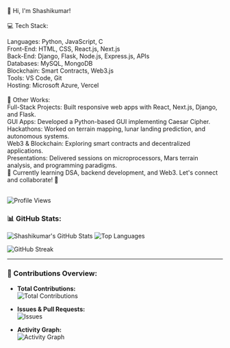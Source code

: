 
 <br>
 <br>

👋 Hi, I'm Shashikumar! <br>
 <br>
💻 Tech Stack: <br>
 
Languages: Python, JavaScript, C <br>
Front-End: HTML, CSS, React.js, Next.js  <br>
Back-End: Django, Flask, Node.js, Express.js, APIs <br>
Databases: MySQL, MongoDB <br>
Blockchain: Smart Contracts, Web3.js <br>
Tools: VS Code, Git <br>
Hosting: Microsoft Azure, Vercel <br>
<br>
🚀 Other Works: 
 <br>
Full-Stack Projects: Built responsive web apps with React, Next.js, Django, and Flask. <br>
GUI Apps: Developed a Python-based GUI implementing Caesar Cipher. <br>
Hackathons: Worked on terrain mapping, lunar landing prediction, and autonomous systems. <br>
Web3 & Blockchain: Exploring smart contracts and decentralized applications. <br>
Presentations: Delivered sessions on microprocessors, Mars terrain analysis, and programming paradigms. <br>
🌱 Currently learning DSA, backend development, and Web3. Let's connect and collaborate! 🚀 <br>
 <br>

![Profile Views](https://hits.seeyoufarm.com/api/count/incr/badge.svg?url=https://github.com/Shashikumar-ezhilarasu&title=Profile%20Views)


### 📊 GitHub Stats:

![Shashikumar's GitHub Stats](https://github-readme-stats.vercel.app/api?username=Shashikumar-ezhilarasu&show_icons=true&theme=radical&count_private=true) ![Top Languages](https://github-readme-stats.vercel.app/api/top-langs/?username=Shashikumar-ezhilarasu&layout=compact&theme=radical)

![GitHub Streak](https://github-readme-streak-stats.herokuapp.com/?user=Shashikumar-ezhilarasu&theme=radical)

---

### 🚀 Contributions Overview:

- **Total Contributions:**  
![Total Contributions](https://github-profile-summary-cards.vercel.app/api/cards/profile-details?username=Shashikumar-ezhilarasu&theme=radical)

- **Issues & Pull Requests:**  
  ![Issues](https://github-readme-stats.vercel.app/api?username=Shashikumar-ezhilarasu&count_private=true&show_icons=true&hide_title=true&theme=radical)

- **Activity Graph:**  
![Activity Graph](https://github-readme-activity-graph.vercel.app/graph?username=Shashikumar-ezhilarasu&theme=radical)
